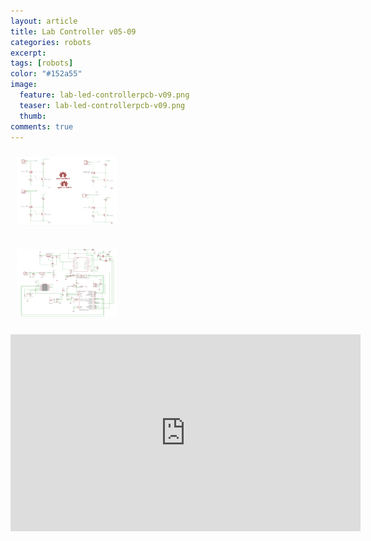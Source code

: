 ```yaml
---
layout: article
title: Lab Controller v05-09
categories: robots
excerpt:
tags: [robots]
color: "#152a55"
image:
  feature: lab-led-controllerpcb-v09.png
  teaser: lab-led-controllerpcb-v09.png
  thumb:
comments: true
---
```




<a href="/images/LED_lab_Controller_2.pdf"><img height="110" width="160" style="margin: 10px;" src="/images/led-lab-controller-schematic-v09-drivers.png"></a>

<a href="/images/LAB_LED_Controller_schematic_v09.pdf"><img height="110" width="160" style="margin: 10px;" src="/images/led-lab-controller-schematic-v09-main.png"></a>


<div class="flex-video">
<iframe width="560" height="315" src="https://www.youtube.com/embed/KYiagQ0kjwc" frameborder="0" allowfullscreen></iframe>
</div>
